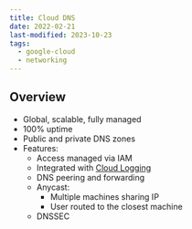 ```yaml
---
title: Cloud DNS
date: 2022-02-21
last-modified: 2023-10-23
tags:
  - google-cloud
  - networking
---
```


## Overview

- Global, scalable, fully managed
- 100% uptime
- Public and private DNS zones
- Features:
	- Access managed via IAM
	- Integrated with [Cloud Logging](notes/Cloud%20Logging.md)
	- DNS peering and forwarding
	- Anycast:
		- Multiple machines sharing IP
		- User routed to the closest machine
	- DNSSEC
